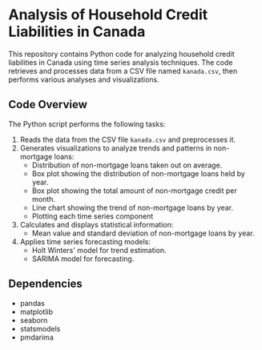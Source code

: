 # Analysis of Household Credit Liabilities in Canada

This repository contains Python code for analyzing household credit liabilities in Canada using time series analysis techniques. The code retrieves and processes data from a CSV file named `kanada.csv`, then performs various analyses and visualizations.

## Code Overview

The Python script performs the following tasks:

1. Reads the data from the CSV file `kanada.csv` and preprocesses it.
2. Generates visualizations to analyze trends and patterns in non-mortgage loans:
   - Distribution of non-mortgage loans taken out on average.
   - Box plot showing the distribution of non-mortgage loans held by year.
   - Box plot showing the total amount of non-mortgage credit per month.
   - Line chart showing the trend of non-mortgage loans by year.
   - Plotting each time series component
3. Calculates and displays statistical information:
   - Mean value and standard deviation of non-mortgage loans by year.
4. Applies time series forecasting models:
   - Holt Winters' model for trend estimation.
   - SARIMA model for forecasting.

## Dependencies
- pandas
- matplotlib
- seaborn
- statsmodels
- pmdarima

